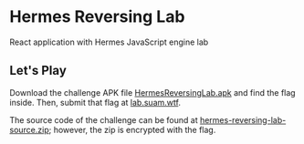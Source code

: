 # Hermes Reversing Lab

React application with Hermes JavaScript engine lab

## Let's Play

Download the challenge APK file [HermesReversingLab.apk](/HermesReversingLab.apk) and find the flag inside. Then, submit that flag at [lab.suam.wtf](https://lab.suam.wtf/lab/suam-team/hermes-reversing-lab).

The source code of the challenge can be found at [hermes-reversing-lab-source.zip](/hermes-reversing-lab-source.zip); however, the zip is encrypted with the flag.

